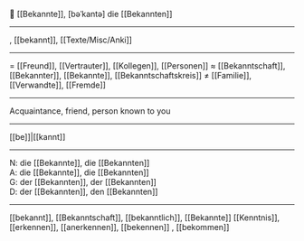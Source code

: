👋 [[Bekannte]], [bəˈkantə]
die [[Bekannten]]

---
, [[bekannt]], [[Texte/Misc/Anki]]


---
= [[Freund]], [[Vertrauter]], [[Kollegen]], [[Personen]]
≈ [[Bekanntschaft]], [[Bekannter]], [[Bekannte]], [[Bekanntschaftskreis]]
≠ [[Familie]], [[Verwandte]], [[Fremde]]

---
Acquaintance, friend, person known to you

---
[[be]]|[[kannt]]

---
N: die [[Bekannte]], die [[Bekannten]]  
A: die [[Bekannte]], die [[Bekannten]]  
G: der [[Bekannten]], der [[Bekannten]]  
D: der [[Bekannten]], den [[Bekannten]]  

---
[[bekannt]], [[Bekanntschaft]], [[bekanntlich]], [[Bekannte]]
[[Kenntnis]], [[erkennen]], [[anerkennen]], [[bekennen]]
, [[bekommen]]